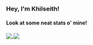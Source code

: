 ### Hey, I'm Khilseith!
#### Look at some neat stats o' mine!

<a href="https://github.com/Khilseith">
    <img align="center" src="https://github-readme-stats.vercel.app/api?username=Khilseith&show_icons=true&theme=dark" />
</a>

<a href="https://github.com/Khilseith">
    <img align="center" src="https://github-readme-stats.vercel.app/api/top-langs/?username=Khilseith&theme=dark" />
</a>

<!---
Khilseith/Khilseith is a ✨ special ✨ repository because its `README.md` (this file) appears on your GitHub profile.
You can click the Preview link to take a look at your changes.
--->

